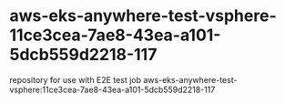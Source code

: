 # aws-eks-anywhere-test-vsphere-11ce3cea-7ae8-43ea-a101-5dcb559d2218-117
repository for use with E2E test job aws-eks-anywhere-test-vsphere:11ce3cea-7ae8-43ea-a101-5dcb559d2218-117
